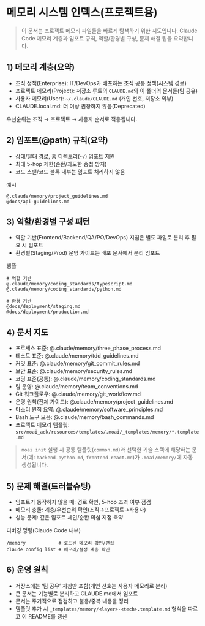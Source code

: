 # 메모리 시스템 인덱스(프로젝트용)

> 이 문서는 프로젝트 메모리 파일들을 빠르게 탐색하기 위한 지도입니다. Claude Code 메모리 계층과 임포트 규칙, 역할/환경별 구성, 문제 해결 팁을 요약합니다.

## 1) 메모리 계층(요약)
- 조직 정책(Enterprise): IT/DevOps가 배포하는 조직 공통 정책(시스템 경로)
- 프로젝트 메모리(Project): 저장소 루트의 `CLAUDE.md`와 이 폴더의 문서들(팀 공유)
- 사용자 메모리(User): `~/.claude/CLAUDE.md` (개인 선호, 저장소 외부)
- CLAUDE.local.md: 더 이상 권장하지 않음(Deprecated)

우선순위는 조직 → 프로젝트 → 사용자 순서로 적용됩니다.

## 2) 임포트(@path) 규칙(요약)
- 상대/절대 경로, 홈 디렉토리(`~/`) 임포트 지원
- 최대 5-hop 제한(순환/과도한 중첩 방지)
- 코드 스팬/코드 블록 내부는 임포트 처리하지 않음

예시
```
@.claude/memory/project_guidelines.md
@docs/api-guidelines.md
```

## 3) 역할/환경별 구성 패턴
- 역할 기반(Frontend/Backend/QA/PO/DevOps) 지침은 별도 파일로 분리 후 필요 시 임포트
- 환경별(Staging/Prod) 운영 가이드는 배포 문서에서 분리 임포트

샘플
```
# 역할 기반
@.claude/memory/coding_standards/typescript.md
@.claude/memory/coding_standards/python.md

# 환경 기반
@docs/deployment/staging.md
@docs/deployment/production.md
```

## 4) 문서 지도
- 프로세스 표준: @.claude/memory/three_phase_process.md
- 테스트 표준: @.claude/memory/tdd_guidelines.md
- 커밋 표준: @.claude/memory/git_commit_rules.md
- 보안 표준: @.claude/memory/security_rules.md
- 코딩 표준(공통): @.claude/memory/coding_standards.md
- 팀 운영: @.claude/memory/team_conventions.md
- Git 워크플로우: @.claude/memory/git_workflow.md
- 운영 원칙(전체 가이드): @.claude/memory/project_guidelines.md
- 마스터 원칙 요약: @.claude/memory/software_principles.md
- Bash 도구 모음: @.claude/memory/bash_commands.md
- 프로젝트 메모리 템플릿: `src/moai_adk/resources/templates/.moai/_templates/memory/*.template.md`

> `moai init` 실행 시 공통 템플릿(`common.md`)과 선택한 기술 스택에 해당하는 문서(예: `backend-python.md`, `frontend-react.md`)가 `.moai/memory/`에 자동 생성됩니다.

## 5) 문제 해결(트러블슈팅)
- 임포트가 동작하지 않을 때: 경로 확인, 5-hop 초과 여부 점검
- 메모리 충돌: 계층/우선순위 확인(조직→프로젝트→사용자)
- 성능 문제: 깊은 임포트 체인/순환 의심 지점 축약

디버깅 명령(Claude Code 내부)
```
/memory            # 로드된 메모리 확인/편집
claude config list # 메모리/설정 계층 확인
```

## 6) 운영 원칙
- 저장소에는 ‘팀 공유’ 지침만 포함(개인 선호는 사용자 메모리로 분리)
- 큰 문서는 기능별로 분리하고 CLAUDE.md에서 임포트
- 문서는 주기적으로 점검하고 불용/중복 내용을 정리
- 템플릿 추가 시 `_templates/memory/<layer>-<tech>.template.md` 형식을 따르고 이 README를 갱신
